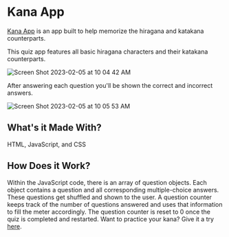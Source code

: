 # Kana App
<a href="https://kanaapp.netlify.app/">Kana App</a> is an app built to help memorize the hiragana and katakana
counterparts.

This quiz app features all basic hiragana characters and their katakana counterparts.

![Screen Shot 2023-02-05 at 10 04 42 AM](https://user-images.githubusercontent.com/102616304/216830471-fac28b02-e030-4d64-b0a0-893348c48936.png)

After answering each question you'll be shown the correct and incorrect answers.

![Screen Shot 2023-02-05 at 10 05 53 AM](https://user-images.githubusercontent.com/102616304/216830501-578589bf-30d8-457d-b4ac-f05ac864b076.png)

## What's it Made With?
HTML, JavaScript, and CSS

## How Does it Work?
Within the JavaScript code, there is an array of question objects. Each object contains a question and all corresponding multiple-choice answers. These questions get shuffled and shown to the user. A question counter keeps track of the number of questions answered and uses that information to fill the meter accordingly. The question counter is reset to 0 once the quiz is completed and restarted. Want to practice your kana? Give it a try 
<a href="https://kanaapp.netlify.app/">here</a>.
